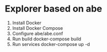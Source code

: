 # Explorer based on abe

1. Install Docker
2. Install Docker Compose
3. Configure abe/abe.conf
4. Run build docker-compose build
5. Run services docker-compose up -d
